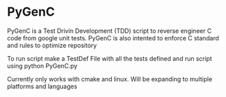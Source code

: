 # PyGenC

PyGenC is a Test Drivin Development (TDD) script to reverse engineer C code from google unit tests. PyGenC is also intented to enforce C standard and rules to optimize repository

To run script make a TestDef File with all the tests defined and run script using python PyGenC.py

Currently only works with cmake and linux. Will be expanding to multiple platforms and languages
